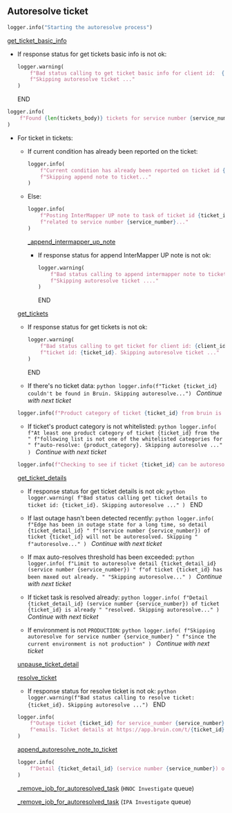 ## Autoresolve ticket

```python
logger.info("Starting the autoresolve process")
```
  
[get_ticket_basic_info](../repositories/bruin_repository/get_ticket_basic_info.md)

* If response status for get tickets basic info is not ok:
  ```python
  logger.warning(
      f"Bad status calling to get ticket basic info for client id:  {client_id}."
      f"Skipping autoresolve ticket ..."
  )
  ```
  END

```python
logger.info(
    f"Found {len(tickets_body)} tickets for service number {service_number} from bruin: {tickets_body}"
)
```

* For ticket in tickets:
    * If current condition has already been reported on the ticket:
      ```python
      logger.info(
          f"Current condition has already been reported on ticket id {ticket_id}. "
          f"Skipping append note to ticket..."
      )
      ```
    * Else:
        ```python
        logger.info(
            f"Posting InterMapper UP note to task of ticket id {ticket_id} "
            f"related to service number {service_number}..."
        )
        ```
        
        [_append_intermapper_up_note](../repositories/bruin_repository/append_intermapper_up_note.md)
        
        * If response status for append InterMapper UP note is not ok:
          ```python
          logger.warning(
              f"Bad status calling to append intermapper note to ticket id: {ticket_id}."
              f"Skipping autoresolve ticket ...."
          )
          ```
          END

    [get_tickets](../repositories/bruin_repository/get_tickets.md)

    * If response status for get tickets is not ok:
      ```python
      logger.warning(
          f"Bad status calling to get ticket for client id: {client_id} and "
          f"ticket id: {ticket_id}. Skipping autoresolve ticket ..."
      )
      ```
      END

    * If there's no ticket data:
          ```python
          logger.info(f"Ticket {ticket_id} couldn't be found in Bruin. Skipping autoresolve...")
          ```
          _Continue with next ticket_
    
    ```python
    logger.info(f"Product category of ticket {ticket_id} from bruin is {product_category}")
    ```

    * If ticket's product category is not whitelisted:
          ```python
          logger.info(
              f"At least one product category of ticket {ticket_id} from the "
              f"following list is not one of the whitelisted categories for "
              f"auto-resolve: {product_category}. Skipping autoresolve ..."
          )
          ```
          _Continue with next ticket_

    ```python
    logger.info(f"Checking to see if ticket {ticket_id} can be autoresolved")
    ```

    [get_ticket_details](../repositories/bruin_repository/get_ticket_details.md)

    * If response status for get ticket details is not ok:
          ```python
          logger.warning(
              f"Bad status calling get ticket details to ticket id: {ticket_id}. Skipping autoresolve ..."
          )
          ```
          END

    * If last outage hasn't been detected recently:
          ```python
          logger.info(
              f"Edge has been in outage state for a long time, so detail {ticket_detail_id} "
              f"(service number {service_number}) of ticket {ticket_id} will not be autoresolved. Skipping "
              f"autoresolve..."
          )
          ```
          _Continue with next ticket_

    * If max auto-resolves threshold has been exceeded:
          ```python
          logger.info(
              f"Limit to autoresolve detail {ticket_detail_id} (service number {service_number}) "
              f"of ticket {ticket_id} has been maxed out already. "
              "Skipping autoresolve..."
          )
          ```
          _Continue with next ticket_

    * If ticket task is resolved already:
          ```python
          logger.info(
              f"Detail {ticket_detail_id} (service number {service_number}) of ticket {ticket_id} is already "
              "resolved. Skipping autoresolve..."
          )
          ```
          _Continue with next ticket_
    
    * If environment is not `PRODUCTION`:
          ```python
          logger.info(
              f"Skipping autoresolve for service number {service_number} "
              f"since the current environment is not production"
          )
          ```
          _Continue with next ticket_

    [unpause_ticket_detail](../repositories/bruin_repository/unpause_ticket_detail.md)

    [resolve_ticket](../repositories/bruin_repository/resolve_ticket.md)

    * If response status for resolve ticket is not ok:
          ```python
          logger.warning(f"Bad status calling to resolve ticket: {ticket_id}. Skipping autoresolve ...")
          ```
          END

    ```python
    logger.info(
        f"Outage ticket {ticket_id} for service_number {service_number} was autoresolved through InterMapper "
        f"emails. Ticket details at https://app.bruin.com/t/{ticket_id}."
    )
    ```
    [append_autoresolve_note_to_ticket](../repositories/bruin_repository/append_autoresolve_note_to_ticket.md)

    ```python
    logger.info(
        f"Detail {ticket_detail_id} (service number {service_number}) of ticket {ticket_id} was autoresolved!"
    )
    ```

    [_remove_job_for_autoresolved_task](_remove_job_for_autoresolved_task.md) (`HNOC Investigate` queue)

    [_remove_job_for_autoresolved_task](_remove_job_for_autoresolved_task.md) (`IPA Investigate` queue)